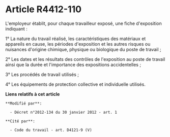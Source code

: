 # Article R4412-110

L'employeur établit, pour chaque travailleur exposé, une fiche d'exposition indiquant : 

1° La nature du travail réalisé, les caractéristiques des matériaux et appareils en cause, les périodes d'exposition et les
autres risques ou nuisances d'origine chimique, physique ou biologique du poste de travail ; 

2° Les dates et les résultats des contrôles de l'exposition au poste de travail ainsi que la durée et l'importance des
expositions accidentelles ; 

3° Les procédés de travail utilisés ; 

4° Les équipements de protection collective et individuelle utilisés.

**Liens relatifs à cet article**

	**Modifié par**:

	  - Décret n°2012-134 du 30 janvier 2012 - art. 1

	**Cité par**:

	  - Code du travail - art. D4121-9 (V)
